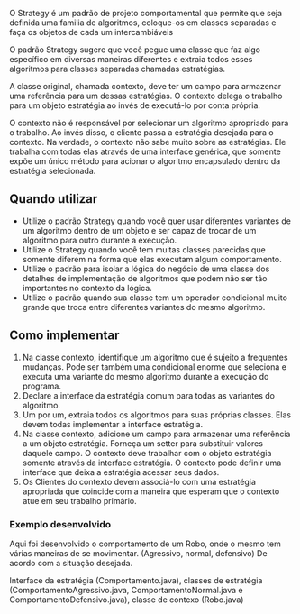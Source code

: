 <p>
    O Strategy é um padrão de projeto comportamental que permite
    que seja definida uma familia de algoritmos, coloque-os em classes separadas
    e faça os objetos de cada um intercambiáveis
</p>

<p>
    O padrão Strategy sugere que você pegue uma classe que faz algo específico em diversas maneiras diferentes e extraia todos esses algoritmos para classes separadas chamadas estratégias.
</p>

<p>
    A classe original, chamada contexto, deve ter um campo para armazenar uma referência para um dessas estratégias. O contexto delega o trabalho para um objeto estratégia ao invés de executá-lo por conta própria.
</p>

<p>
    O contexto não é responsável por selecionar um algoritmo apropriado para o trabalho. Ao invés disso, o cliente passa a estratégia desejada para o contexto. Na verdade, o contexto não sabe muito sobre as estratégias. Ele trabalha com todas elas através de uma interface genérica, que somente expõe um único método para acionar o algoritmo encapsulado dentro da estratégia selecionada.
</p>

<h2> Quando utilizar </h2>
<ul>
    <li>
        Utilize o padrão Strategy quando você quer usar diferentes variantes de um algoritmo dentro de um   objeto e ser capaz de trocar de um algoritmo para outro durante a execução.
    </li>
    <li>
        Utilize o Strategy quando você tem muitas classes parecidas que somente diferem na forma que elas executam algum comportamento.
    </li>
    <li>
        Utilize o padrão para isolar a lógica do negócio de uma classe dos detalhes de implementação de algoritmos que podem não ser tão importantes no contexto da lógica.
    </li>
    <li>
        Utilize o padrão quando sua classe tem um operador condicional muito grande que troca entre     diferentes variantes do mesmo algoritmo.
    </li>
</ul>

<h2> Como implementar </h2>
<ol>
    <li>
        Na classe contexto, identifique um algoritmo que é sujeito a frequentes mudanças. Pode ser também uma condicional enorme que seleciona e executa uma variante do mesmo algoritmo durante a execução do programa.
    </li>
    <li>
        Declare a interface da estratégia comum para todas as variantes do algoritmo.
    </li>
    <li>
        Um por um, extraia todos os algoritmos para suas próprias classes. Elas devem todas implementar a interface estratégia.
    </li>
    <li>
        Na classe contexto, adicione um campo para armazenar uma referência a um objeto estratégia. Forneça um setter para substituir valores daquele campo. O contexto deve trabalhar com o objeto estratégia somente através da interface estratégia. O contexto pode definir uma interface que deixa a estratégia acessar seus dados.
    </li>
    <li>
        Os Clientes do contexto devem associá-lo com uma estratégia apropriada que coincide com a maneira que esperam que o contexto atue em seu trabalho primário.
    </li>
</ol>

<h3> Exemplo desenvolvido </h3>
<p>
    Aqui foi desenvolvido o comportamento de um Robo, onde o mesmo tem várias maneiras de 
    se movimentar. (Agressivo, normal, defensivo) De acordo com a situação desejada.
</p>
<p>
    Interface da estratégia (Comportamento.java), classes de estratégia (ComportamentoAgressivo.java,
    ComportamentoNormal.java e ComportamentoDefensivo.java), classe de contexo (Robo.java)
</p>

